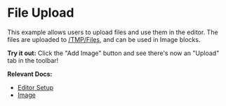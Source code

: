 # File Upload

This example allows users to upload files and use them in the editor. The files are uploaded to [/TMP/Files](https://tmpfiles.org/), and can be used in Image blocks.

**Try it out:** Click the "Add Image" button and see there's now an "Upload" tab in the toolbar!

**Relevant Docs:**

- [Editor Setup](/docs/editor-basics/setup)
- [Image](/docs/editor-basics/default-schema#image)
